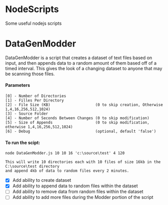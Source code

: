# NodeScripts
Some useful nodejs scripts

# DataGenModder
DataGenModder is a script that creates a dataset of text files based on input, and then appends data
to a random amount of them based off of a timed interval.  This gives the look of a changing dataset to
anyone that may be scanning those files. 

#### Parameters
```
[0] - Number of Directories 
[1] - Filles Per Directory
[2] - File Size (KB)        			(0 to skip creation, Otherwise 1,4,16,256,512,1024)
[3] - Source Folder
[4] - Number of Seconds Between Changes (0 to skip modification)
[5] - Size of Appends      				(0 to skip modification, otherwise 1,4,16,256,512,1024)
[6] - Debug                				(optional, default 'false')
```

#### To run the scipt:
```
node DataGenModder.js 10 10 16 'c:\source\test' 4 120

This will write 10 directories each with 10 files of size 16kb in the C:\source\test directory 
and append 4kb of data to random files every 2 minutes.
```

- [x] Add ability to create dataset
- [x] Add ability to append data to random files within the dataset
- [ ] Add ability to remove data from random files within the dataset
- [ ] Add ability to add more files during the Modder portion of the script